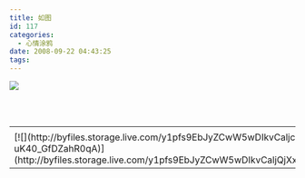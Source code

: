 ```yaml
---
title: 如图
id: 117
categories:
  - 心情涂鸦
date: 2008-09-22 04:43:25
tags:
---
```


<div id="msgcns!DA984E57EDE76A7C!1601" class="bvMsg">

[![](http://byfiles.storage.live.com/y1peSQ5FJfWiWRYWpLGbAc2kN3ccgH28xlSoUO8AsJbZhP_-ypXG_ccMw_g53WIXPrqT7pN1Idt4Dw)](http://byfiles.storage.live.com/y1peSQ5FJfWiWRYWpLGbAc2kN3ccgH28xlSoUO8AsJbZhP_-ypXG_ccMw_g53WIXPrqT7pN1Idt4Dw)

<div> </div>
<div> </div></div><table cellspacing="0" border="0"><tr><td/></tr><tr><td valign="top">[![](http://byfiles.storage.live.com/y1pfs9EbJyZCwW5wDIkvCaljc4rWnijrSBOVxoNFHc-5CaA6PSJqhvMtatG0nG-uK40_GfDZahR0qA)](http://byfiles.storage.live.com/y1pfs9EbJyZCwW5wDIkvCaljQjXxI9PU2wdnCMJJOOIDkwrJgtq1urA7NrZmGw65x2U1YTGVLtFFFY)</td></tr></table>